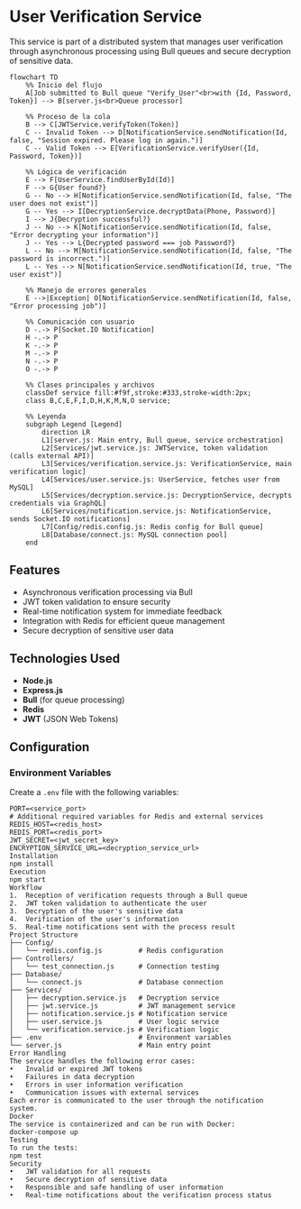 # User Verification Service

This service is part of a distributed system that manages user verification through asynchronous processing using Bull queues and secure decryption of sensitive data.

```mermaid
flowchart TD
    %% Inicio del flujo
    A[Job submitted to Bull queue "Verify_User"<br>with {Id, Password, Token}] --> B[server.js<br>Queue processor]

    %% Proceso de la cola
    B --> C[JWTService.verifyToken(Token)]
    C -- Invalid Token --> D[NotificationService.sendNotification(Id, false, "Session expired. Please log in again.")]
    C -- Valid Token --> E[VerificationService.verifyUser({Id, Password, Token})]

    %% Lógica de verificación
    E --> F[UserService.findUserById(Id)]
    F --> G{User found?}
    G -- No --> H[NotificationService.sendNotification(Id, false, "The user does not exist")]
    G -- Yes --> I[DecryptionService.decryptData(Phone, Password)]
    I --> J{Decryption successful?}
    J -- No --> K[NotificationService.sendNotification(Id, false, "Error decrypting your information")]
    J -- Yes --> L{Decrypted password === job Password?}
    L -- No --> M[NotificationService.sendNotification(Id, false, "The password is incorrect.")]
    L -- Yes --> N[NotificationService.sendNotification(Id, true, "The user exist")]

    %% Manejo de errores generales
    E -->|Exception| O[NotificationService.sendNotification(Id, false, "Error processing job")]

    %% Comunicación con usuario
    D -.-> P[Socket.IO Notification]
    H -.-> P
    K -.-> P
    M -.-> P
    N -.-> P
    O -.-> P

    %% Clases principales y archivos
    classDef service fill:#f9f,stroke:#333,stroke-width:2px;
    class B,C,E,F,I,D,H,K,M,N,O service;

    %% Leyenda
    subgraph Legend [Legend]
        direction LR
        L1[server.js: Main entry, Bull queue, service orchestration]
        L2[Services/jwt.service.js: JWTService, token validation (calls external API)]
        L3[Services/verification.service.js: VerificationService, main verification logic]
        L4[Services/user.service.js: UserService, fetches user from MySQL]
        L5[Services/decryption.service.js: DecryptionService, decrypts credentials via GraphQL]
        L6[Services/notification.service.js: NotificationService, sends Socket.IO notifications]
        L7[Config/redis.config.js: Redis config for Bull queue]
        L8[Database/connect.js: MySQL connection pool]
    end
```

## Features

- Asynchronous verification processing via Bull  
- JWT token validation to ensure security  
- Real-time notification system for immediate feedback  
- Integration with Redis for efficient queue management  
- Secure decryption of sensitive user data

## Technologies Used

- **Node.js**  
- **Express.js**  
- **Bull** (for queue processing)  
- **Redis**  
- **JWT** (JSON Web Tokens)

## Configuration

### Environment Variables

Create a `.env` file with the following variables:

```env
PORT=<service_port>
# Additional required variables for Redis and external services
REDIS_HOST=<redis_host>
REDIS_PORT=<redis_port>
JWT_SECRET=<jwt_secret_key>
ENCRYPTION_SERVICE_URL=<decryption_service_url>
Installation
npm install
Execution
npm start
Workflow
1.	Reception of verification requests through a Bull queue
2.	JWT token validation to authenticate the user
3.	Decryption of the user's sensitive data
4.	Verification of the user's information
5.	Real-time notifications sent with the process result
Project Structure
├── Config/
│   └── redis.config.js         # Redis configuration
├── Controllers/
│   └── test_connection.js      # Connection testing
├── Database/
│   └── connect.js              # Database connection
├── Services/
│   ├── decryption.service.js   # Decryption service
│   ├── jwt.service.js          # JWT management service
│   ├── notification.service.js # Notification service
│   ├── user.service.js         # User logic service
│   └── verification.service.js # Verification logic
├── .env                        # Environment variables
└── server.js                   # Main entry point
Error Handling
The service handles the following error cases:
•	Invalid or expired JWT tokens
•	Failures in data decryption
•	Errors in user information verification
•	Communication issues with external services
Each error is communicated to the user through the notification system.
Docker
The service is containerized and can be run with Docker:
docker-compose up
Testing
To run the tests:
npm test
Security
•	JWT validation for all requests
•	Secure decryption of sensitive data
•	Responsible and safe handling of user information
•	Real-time notifications about the verification process status
